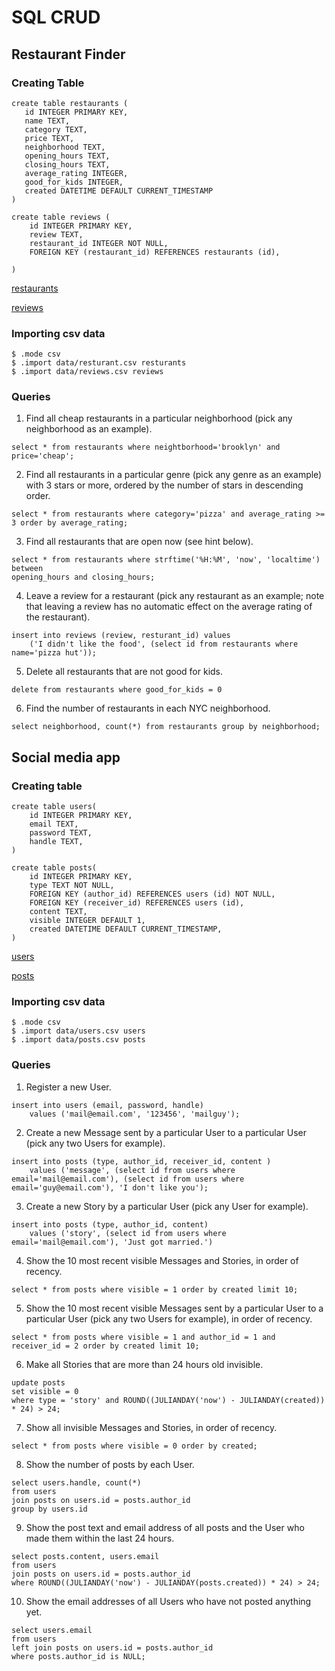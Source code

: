# SQL CRUD


## Restaurant Finder

### Creating Table

```
create table restaurants (
   id INTEGER PRIMARY KEY,
   name TEXT,
   category TEXT,
   price TEXT,
   neighborhood TEXT,
   opening_hours TEXT,
   closing_hours TEXT,
   average_rating INTEGER,
   good_for_kids INTEGER,
   created DATETIME DEFAULT CURRENT_TIMESTAMP
)

create table reviews (
    id INTEGER PRIMARY KEY,
    review TEXT,
    restaurant_id INTEGER NOT NULL,
    FOREIGN KEY (restaurant_id) REFERENCES restaurants (id),

)

```

[restaurants](data/restaurants.csv)

[reviews](data/reviews.csv)

### Importing csv data

```
$ .mode csv
$ .import data/resturant.csv resturants 
$ .import data/reviews.csv reviews
```

### Queries

1. Find all cheap restaurants in a particular neighborhood (pick any neighborhood as an example).
```
select * from restaurants where neightborhood='brooklyn' and price='cheap';
```
2. Find all restaurants in a particular genre (pick any genre as an example) with 3 stars or more, ordered by the number of stars in descending order.

```
select * from restaurants where category='pizza' and average_rating >= 3 order by average_rating;
```

3. Find all restaurants that are open now (see hint below).

```
select * from restaurants where strftime('%H:%M', 'now', 'localtime') between 
opening_hours and closing_hours;
```
4. Leave a review for a restaurant (pick any restaurant as an example; note that leaving a review has no automatic effect on the average rating of the restaurant).

```
insert into reviews (review, resturant_id) values
    ('I didn't like the food', (select id from restaurants where name='pizza hut'));
```

5. Delete all restaurants that are not good for kids.

```
delete from restaurants where good_for_kids = 0
```

6. Find the number of restaurants in each NYC neighborhood.

```
select neighborhood, count(*) from restaurants group by neighborhood;

```

## Social media app 

### Creating table
```
create table users(
    id INTEGER PRIMARY KEY,
    email TEXT,
    password TEXT,
    handle TEXT,
)

create table posts(
    id INTEGER PRIMARY KEY,
    type TEXT NOT NULL,
    FOREIGN KEY (author_id) REFERENCES users (id) NOT NULL,
    FOREIGN KEY (receiver_id) REFERENCES users (id),
    content TEXT,
    visible INTEGER DEFAULT 1,
    created DATETIME DEFAULT CURRENT_TIMESTAMP,
)
```
[users](data/users.csv)

[posts](data/posts.csv)


### Importing csv data
```
$ .mode csv
$ .import data/users.csv users 
$ .import data/posts.csv posts
```
### Queries


1. Register a new User.

```
insert into users (email, password, handle)
    values ('mail@email.com', '123456', 'mailguy');
```

2. Create a new Message sent by a particular User to a particular User (pick any two Users for example).
```
insert into posts (type, author_id, receiver_id, content )
    values ('message', (select id from users where email='mail@email.com'), (select id from users where email='guy@email.com'), 'I don't like you');
```

3. Create a new Story by a particular User (pick any User for example).

```
insert into posts (type, author_id, content)
    values ('story', (select id from users where email='mail@email.com'), 'Just got married.')
```

4. Show the 10 most recent visible Messages and Stories, in order of recency.
```
select * from posts where visible = 1 order by created limit 10;
```

5. Show the 10 most recent visible Messages sent by a particular User to a particular User (pick any two Users for example), in order of recency.

```
select * from posts where visible = 1 and author_id = 1 and receiver_id = 2 order by created limit 10;
```

6. Make all Stories that are more than 24 hours old invisible.
```
update posts 
set visible = 0
where type = 'story' and ROUND((JULIANDAY('now') - JULIANDAY(created)) * 24) > 24;
```

7. Show all invisible Messages and Stories, in order of recency.

```
select * from posts where visible = 0 order by created;
```

8. Show the number of posts by each User.

```
select users.handle, count(*)
from users
join posts on users.id = posts.author_id
group by users.id

```

9. Show the post text and email address of all posts and the User who made them within the last 24 hours.

```
select posts.content, users.email 
from users
join posts on users.id = posts.author_id
where ROUND((JULIANDAY('now') - JULIANDAY(posts.created)) * 24) > 24;
```

10. Show the email addresses of all Users who have not posted anything yet.

```
select users.email 
from users
left join posts on users.id = posts.author_id
where posts.author_id is NULL;
```










